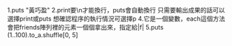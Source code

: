 1.puts "黃巧盈"
2.print要\n才能換行，puts會自動換行
只需要輸出成果的話可以選擇print或puts
想確認程序的執行情況可選擇p
4.它是一個變數，each這個方法會把friends陣列裡的元素一個個拿出來，指定給|f|
5.puts (1..100).to_a.shuffle[0, 5]
